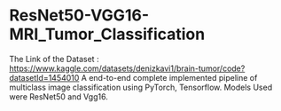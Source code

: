 # ResNet50-VGG16-MRI_Tumor_Classification <br>

The Link of the Dataset : https://www.kaggle.com/datasets/denizkavi1/brain-tumor/code?datasetId=1454010
A end-to-end complete implemented pipeline of multiclass image classification using PyTorch, Tensorflow.
Models Used were ResNet50 and Vgg16.
